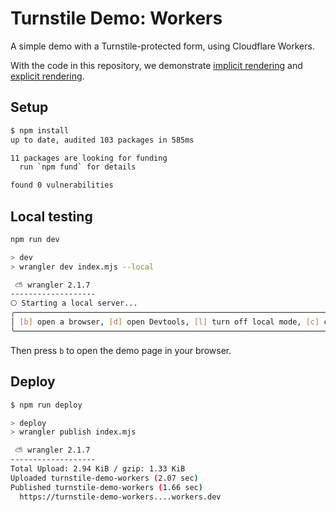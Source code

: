 # Turnstile Demo: Workers

A simple demo with a Turnstile-protected form, using Cloudflare Workers.

With the code in this repository, we demonstrate [implicit rendering] and [explicit rendering].

## Setup

```sh
$ npm install
up to date, audited 103 packages in 585ms

11 packages are looking for funding
  run `npm fund` for details

found 0 vulnerabilities
```

## Local testing

```sh
npm run dev

> dev
> wrangler dev index.mjs --local

 ⛅️ wrangler 2.1.7
-------------------
⎔ Starting a local server...
╭───────────────────────────────────────────────────────────────────────────────────────────────────────────────────────────────────────────────────────────────────────────────╮
│ [b] open a browser, [d] open Devtools, [l] turn off local mode, [c] clear console, [x] to exit                                                                                │
╰───────────────────────────────────────────────────────────────────────────────────────────────────────────────────────────────────────────────────────────────────────────────╯
```

Then press `b` to open the demo page in your browser.

## Deploy

```sh
$ npm run deploy

> deploy
> wrangler publish index.mjs

 ⛅️ wrangler 2.1.7
-------------------
Total Upload: 2.94 KiB / gzip: 1.33 KiB
Uploaded turnstile-demo-workers (2.07 sec)
Published turnstile-demo-workers (1.66 sec)
  https://turnstile-demo-workers....workers.dev

```

[implicit rendering]: https://demo.turnstile.workers.dev/
[explicit rendering]: https://demo.turnstile.workers.dev/explicit
